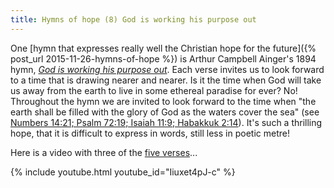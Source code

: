 ```yaml
---
title: Hymns of hope (8) God is working his purpose out
---
```

One [hymn that expresses really well the Christian hope for the future]({% post_url 2015-11-26-hymns-of-hope %}) is Arthur Campbell Ainger's 1894 hymn, <a href="http://www.hymnary.org/text/god_is_working_his_purpose_out"><i>God is working his purpose out</i></a>. Each verse invites us to look forward to a time that is drawing nearer and nearer. Is it the time when God will take us away from the earth to live in some ethereal paradise for ever? No! Throughout the hymn we are invited to look forward to the time when "the earth shall be filled with the glory of God as the waters cover the sea" (see <a href="http://www.biblegateway.com/passage/?search=Num14:21;Ps72:19;Is11:9;Hab2:14&amp;version=ESVUK">Numbers 14:21; Psalm 72:19; Isaiah 11:9; Habakkuk 2:14</a>). It's such a thrilling hope, that it is difficult to express in words, still less in poetic metre!

Here is a video with three of the <a href="http://www.hymnary.org/text/god_is_working_his_purpose_out">five verses</a>...

{% include youtube.html youtube_id="Iiuxet4pJ-c" %}
